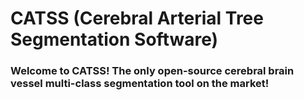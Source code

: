 # CATSS (Cerebral Arterial Tree Segmentation Software)

<h3> Welcome to CATSS! The only open-source cerebral brain vessel multi-class segmentation tool on the market! <img 
 </h3>
